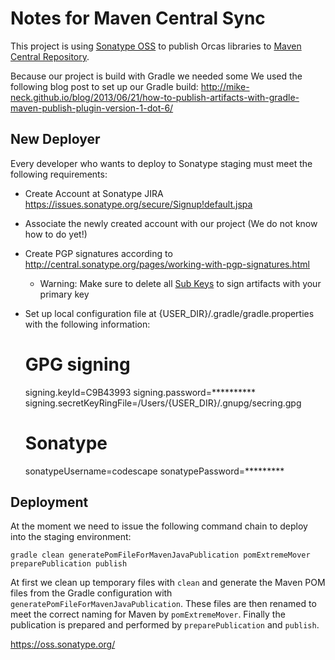 Notes for Maven Central Sync
============================

This project is using [Sonatype OSS](https://oss.sonatype.org/) to publish Orcas libraries to [Maven Central Repository](http://repo1.maven.org/maven2).

Because our project is build with Gradle we needed some
We used the following blog post to set up our Gradle build:
http://mike-neck.github.io/blog/2013/06/21/how-to-publish-artifacts-with-gradle-maven-publish-plugin-version-1-dot-6/

New Deployer
------------

Every developer who wants to deploy to Sonatype staging must meet the following requirements:

* Create Account at Sonatype JIRA https://issues.sonatype.org/secure/Signup!default.jspa
* Associate the newly created account with our project (We do not know how to do yet!)
* Create PGP signatures according to http://central.sonatype.org/pages/working-with-pgp-signatures.html
  * Warning: Make sure to delete all [Sub Keys](http://central.sonatype.org/pages/working-with-pgp-signatures.html#delete-a-sub-key) to sign artifacts with your primary key
* Set up local configuration file at {USER_DIR}/.gradle/gradle.properties with the following information:

    # GPG signing
    signing.keyId=C9B43993
    signing.password=**********
    signing.secretKeyRingFile=/Users/{USER_DIR}/.gnupg/secring.gpg

    # Sonatype
    sonatypeUsername=codescape
    sonatypePassword=*********

Deployment
----------

At the moment we need to issue the following command chain to deploy into the staging environment:

    gradle clean generatePomFileForMavenJavaPublication pomExtremeMover preparePublication publish

At first we clean up temporary files with `clean` and generate the Maven POM files from the Gradle configuration with `generatePomFileForMavenJavaPublication`. These files are then renamed to meet the correct naming for Maven by `pomExtremeMover`. Finally the publication is prepared and performed by `preparePublication` and `publish`.


https://oss.sonatype.org/

